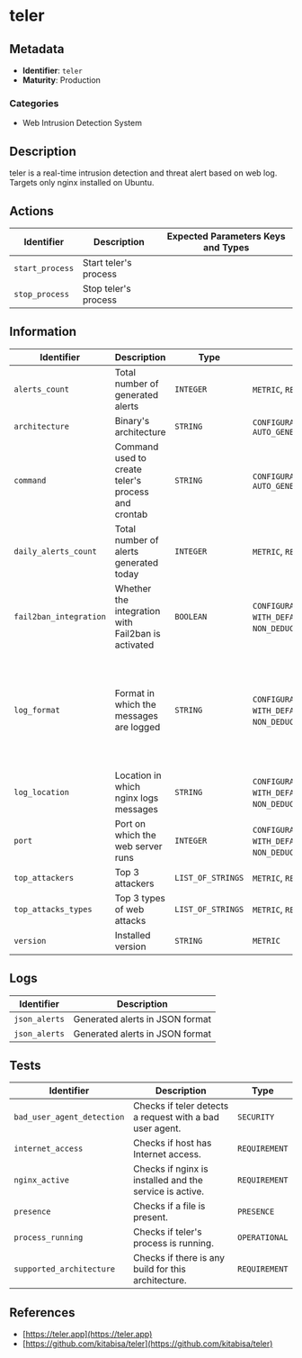 # teler

## Metadata

- **Identifier**: `teler`
- **Maturity**: Production

### Categories

- Web Intrusion Detection System

## Description

teler is a real-time intrusion detection and threat alert based on web log. Targets only nginx installed on Ubuntu.

## Actions

<table>
    <thead>
        <tr>
            <th>Identifier</th>
            <th>Description</th>
            <th>Expected Parameters Keys and Types</th>
        </tr>
    </thead>
    <tbody>
        <tr>
            <td><code>start_process</code></td>
            <td>Start teler's process</td>
            <td></td>
        </tr>
        <tr>
            <td><code>stop_process</code></td>
            <td>Stop teler's process</td>
            <td></td>
        </tr>
    </tbody>
</table>

## Information

<table>
    <thead>
        <tr>
            <th>Identifier</th>
            <th>Description</th>
            <th>Type</th>
            <th>Properties</th>
            <th>Default Value</th>
        </tr>
    </thead>
    <tbody>
        <tr>
            <td><code>alerts_count</code></td>
            <td>Total number of generated alerts</td>
            <td><code>INTEGER</code></td>
            <td><code>METRIC</code>, <code>READ_ONLY</code></td>
            <td></td>
        </tr>
        <tr>
            <td><code>architecture</code></td>
            <td>Binary's architecture</td>
            <td><code>STRING</code></td>
            <td><code>CONFIGURATION</code>, <code>READ_ONLY</code>, <code>AUTO_GENERATED_BEFORE_INSTALL</code></td>
            <td></td>
        </tr>
        <tr>
            <td><code>command</code></td>
            <td>Command used to create teler's process and crontab</td>
            <td><code>STRING</code></td>
            <td><code>CONFIGURATION</code>, <code>READ_ONLY</code>, <code>AUTO_GENERATED_BEFORE_INSTALL</code></td>
            <td></td>
        </tr>
        <tr>
            <td><code>daily_alerts_count</code></td>
            <td>Total number of alerts generated today</td>
            <td><code>INTEGER</code></td>
            <td><code>METRIC</code>, <code>READ_ONLY</code></td>
            <td></td>
        </tr>
        <tr>
            <td><code>fail2ban_integration</code></td>
            <td>Whether the integration with Fail2ban is activated</td>
            <td><code>BOOLEAN</code></td>
            <td><code>CONFIGURATION</code>, <code>MANDATORY</code>, <code>WITH_DEFAULT_VALUE</code>, <code>NON_DEDUCTIBLE</code>, <code>WRITABLE</code></td>
            <td><code>False</code></td>
        </tr>
        <tr>
            <td><code>log_format</code></td>
            <td>Format in which the messages are logged</td>
            <td><code>STRING</code></td>
            <td><code>CONFIGURATION</code>, <code>MANDATORY</code>, <code>WITH_DEFAULT_VALUE</code>, <code>NON_DEDUCTIBLE</code>, <code>WRITABLE</code></td>
            <td>$<code>remote_addr</code> $<code>remote_user</code> - [$<code>time_local</code>] "$<code>request_method</code> $<code>request_uri</code> $<code>request_protocol</code>" $<code>status</code> $<code>body_bytes_sent</code> "$<code>http_referer</code>" "$<code>http_user_agent</code>"</td>
        </tr>
        <tr>
            <td><code>log_location</code></td>
            <td>Location in which nginx logs messages</td>
            <td><code>STRING</code></td>
            <td><code>CONFIGURATION</code>, <code>MANDATORY</code>, <code>WITH_DEFAULT_VALUE</code>, <code>NON_DEDUCTIBLE</code>, <code>WRITABLE</code></td>
            <td>/<code>var</code>/<code>log</code>/<code>nginx</code>/<code>access.log</code></td>
        </tr>
        <tr>
            <td><code>port</code></td>
            <td>Port on which the web server runs</td>
            <td><code>INTEGER</code></td>
            <td><code>CONFIGURATION</code>, <code>MANDATORY</code>, <code>WITH_DEFAULT_VALUE</code>, <code>NON_DEDUCTIBLE</code>, <code>WRITABLE</code></td>
            <td><code>80</code></td>
        </tr>
        <tr>
            <td><code>top_attackers</code></td>
            <td>Top 3 attackers</td>
            <td><code>LIST_OF_STRINGS</code></td>
            <td><code>METRIC</code>, <code>READ_ONLY</code></td>
            <td></td>
        </tr>
        <tr>
            <td><code>top_attacks_types</code></td>
            <td>Top 3 types of web attacks</td>
            <td><code>LIST_OF_STRINGS</code></td>
            <td><code>METRIC</code>, <code>READ_ONLY</code></td>
            <td></td>
        </tr>
        <tr>
            <td><code>version</code></td>
            <td>Installed version</td>
            <td><code>STRING</code></td>
            <td><code>METRIC</code></td>
            <td></td>
        </tr>
    </tbody>
</table>

## Logs

<table>
    <thead>
        <tr>
            <th>Identifier</th>
            <th>Description</th>
        </tr>
    </thead>
    <tbody>
        <tr>
            <td><code>json_alerts</code></td>
            <td>Generated alerts in JSON format</td>
        </tr>
        <tr>
            <td><code>json_alerts</code></td>
            <td>Generated alerts in JSON format</td>
        </tr>
    </tbody>
</table>

## Tests

<table>
    <thead>
        <tr>
            <th>Identifier</th>
            <th>Description</th>
            <th>Type</th>
        </tr>
    </thead>
    <tbody>
        <tr>
            <td><code>bad_user_agent_detection</code></td>
            <td>Checks if teler detects a request with a bad user agent.</td>
            <td><code>SECURITY</code></td>
        </tr>
        <tr>
            <td><code>internet_access</code></td>
            <td>Checks if host has Internet access.</td>
            <td><code>REQUIREMENT</code></td>
        </tr>
        <tr>
            <td><code>nginx_active</code></td>
            <td>Checks if nginx is installed and the service is active.</td>
            <td><code>REQUIREMENT</code></td>
        </tr>
        <tr>
            <td><code>presence</code></td>
            <td>Checks if a file is present.</td>
            <td><code>PRESENCE</code></td>
        </tr>
        <tr>
            <td><code>process_running</code></td>
            <td>Checks if teler's process is running.</td>
            <td><code>OPERATIONAL</code></td>
        </tr>
        <tr>
            <td><code>supported_architecture</code></td>
            <td>Checks if there is any build for this architecture.</td>
            <td><code>REQUIREMENT</code></td>
        </tr>
    </tbody>
</table>

## References

- [https://teler.app](https://teler.app)
- [https://github.com/kitabisa/teler](https://github.com/kitabisa/teler)
